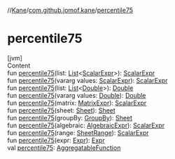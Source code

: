 //[Kane](../index.md)/[com.github.jomof.kane](index.md)/[percentile75](percentile75.md)



# percentile75  
[jvm]  
Content  
fun [percentile75](percentile75.md)(list: [List](https://kotlinlang.org/api/latest/jvm/stdlib/kotlin.collections/-list/index.html)<[ScalarExpr](-scalar-expr/index.md)>): [ScalarExpr](-scalar-expr/index.md)  
fun [percentile75](percentile75.md)(vararg values: [ScalarExpr](-scalar-expr/index.md)): [ScalarExpr](-scalar-expr/index.md)  
fun [percentile75](percentile75.md)(list: [List](https://kotlinlang.org/api/latest/jvm/stdlib/kotlin.collections/-list/index.html)<[Double](https://kotlinlang.org/api/latest/jvm/stdlib/kotlin/-double/index.html)>): [Double](https://kotlinlang.org/api/latest/jvm/stdlib/kotlin/-double/index.html)  
fun [percentile75](percentile75.md)(vararg values: [Double](https://kotlinlang.org/api/latest/jvm/stdlib/kotlin/-double/index.html)): [Double](https://kotlinlang.org/api/latest/jvm/stdlib/kotlin/-double/index.html)  
fun [percentile75](percentile75.md)(matrix: [MatrixExpr](-matrix-expr/index.md)): [ScalarExpr](-scalar-expr/index.md)  
fun [percentile75](percentile75.md)(sheet: [Sheet](../com.github.jomof.kane.impl.sheet/-sheet/index.md)): [Sheet](../com.github.jomof.kane.impl.sheet/-sheet/index.md)  
fun [percentile75](percentile75.md)(groupBy: [GroupBy](../com.github.jomof.kane.impl.sheet/-group-by/index.md)): [Sheet](../com.github.jomof.kane.impl.sheet/-sheet/index.md)  
fun [percentile75](percentile75.md)(algebraic: [AlgebraicExpr](-algebraic-expr/index.md)): [ScalarExpr](-scalar-expr/index.md)  
fun [percentile75](percentile75.md)(range: [SheetRange](../com.github.jomof.kane.impl.sheet/-sheet-range/index.md)): [ScalarExpr](-scalar-expr/index.md)  
fun [percentile75](percentile75.md)(expr: [Expr](-expr/index.md)): [Expr](-expr/index.md)  
val [percentile75](percentile75.md): [AggregatableFunction](../com.github.jomof.kane.impl.functions/-aggregatable-function/index.md)  



